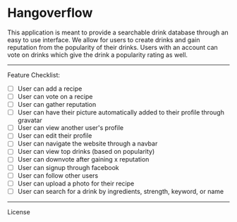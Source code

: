 Hangoverflow
========================

This application is meant to provide a searchable drink database through an easy to use interface. We allow for users to create drinks and gain reputation from the popularity of their drinks. Users with an account can vote on drinks which give the drink a popularity rating as well.

________________________

Feature Checklist:

- [ ] User can add a recipe
- [ ] User can vote on a recipe
- [ ] User can gather reputation
- [ ] User can have their picture automatically added to their profile through gravatar
- [ ] User can view another user's profile
- [ ] User can edit their profile
- [ ] User can navigate the website through a navbar
- [ ] User can view top drinks (based on popularity)
- [ ] User can downvote after gaining x reputation
- [ ] User can signup through facebook
- [ ] User can follow other users
- [ ] User can upload a photo for their recipe
- [ ] User can search for a drink by ingredients, strength, keyword, or name

________________________

License
